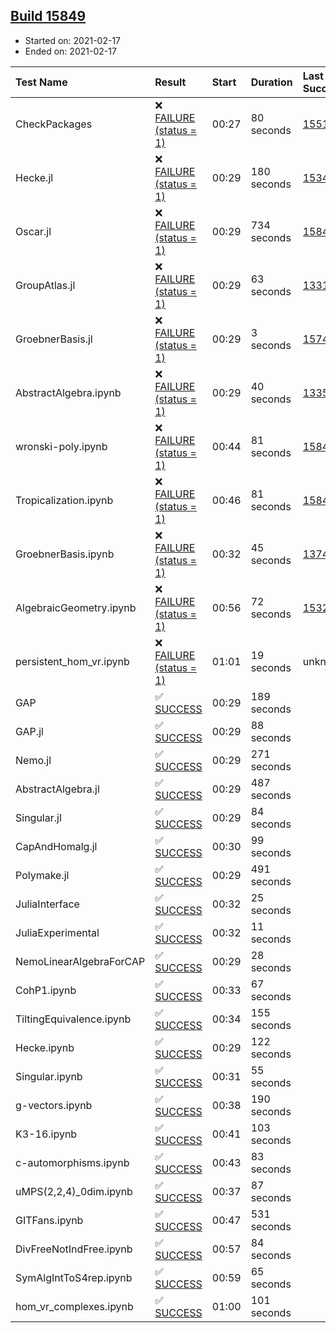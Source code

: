 ## [Build 15849](https://oscarci.mathematik.uni-kl.de/job/oscar/15849/)

* Started on: 2021-02-17
* Ended on: 2021-02-17

| Test Name    | Result | Start | Duration | Last Success | First Failure |
|:-------------|:-------|:------|:---------|:-------------|:--------------|
| CheckPackages | ❌ [FAILURE (status = 1)](https://oscarci.mathematik.uni-kl.de/job/oscar/15849/artifact/logs/build-15849/CheckPackages.log) | 00:27 | 80 seconds | [15514](https://oscarci.mathematik.uni-kl.de/job/oscar/15514/) | [15515](https://oscarci.mathematik.uni-kl.de/job/oscar/15515/) |
| Hecke.jl | ❌ [FAILURE (status = 1)](https://oscarci.mathematik.uni-kl.de/job/oscar/15849/artifact/logs/build-15849/Hecke.jl.log) | 00:29 | 180 seconds | [15344](https://oscarci.mathematik.uni-kl.de/job/oscar/15344/) | [15348](https://oscarci.mathematik.uni-kl.de/job/oscar/15348/) |
| Oscar.jl | ❌ [FAILURE (status = 1)](https://oscarci.mathematik.uni-kl.de/job/oscar/15849/artifact/logs/build-15849/Oscar.jl.log) | 00:29 | 734 seconds | [15848](https://oscarci.mathematik.uni-kl.de/job/oscar/15848/) | [15849](https://oscarci.mathematik.uni-kl.de/job/oscar/15849/) |
| GroupAtlas.jl | ❌ [FAILURE (status = 1)](https://oscarci.mathematik.uni-kl.de/job/oscar/15849/artifact/logs/build-15849/GroupAtlas.jl.log) | 00:29 | 63 seconds | [13311](https://oscarci.mathematik.uni-kl.de/job/oscar/13311/) | [13312](https://oscarci.mathematik.uni-kl.de/job/oscar/13312/) |
| GroebnerBasis.jl | ❌ [FAILURE (status = 1)](https://oscarci.mathematik.uni-kl.de/job/oscar/15849/artifact/logs/build-15849/GroebnerBasis.jl.log) | 00:29 | 3 seconds | [15745](https://oscarci.mathematik.uni-kl.de/job/oscar/15745/) | [15746](https://oscarci.mathematik.uni-kl.de/job/oscar/15746/) |
| AbstractAlgebra.ipynb | ❌ [FAILURE (status = 1)](https://oscarci.mathematik.uni-kl.de/job/oscar/15849/artifact/logs/build-15849/AbstractAlgebra.ipynb.log) | 00:29 | 40 seconds | [13355](https://oscarci.mathematik.uni-kl.de/job/oscar/13355/) | [13356](https://oscarci.mathematik.uni-kl.de/job/oscar/13356/) |
| wronski-poly.ipynb | ❌ [FAILURE (status = 1)](https://oscarci.mathematik.uni-kl.de/job/oscar/15849/artifact/logs/build-15849/wronski-poly.ipynb.log) | 00:44 | 81 seconds | [15848](https://oscarci.mathematik.uni-kl.de/job/oscar/15848/) | [15849](https://oscarci.mathematik.uni-kl.de/job/oscar/15849/) |
| Tropicalization.ipynb | ❌ [FAILURE (status = 1)](https://oscarci.mathematik.uni-kl.de/job/oscar/15849/artifact/logs/build-15849/Tropicalization.ipynb.log) | 00:46 | 81 seconds | [15848](https://oscarci.mathematik.uni-kl.de/job/oscar/15848/) | [15849](https://oscarci.mathematik.uni-kl.de/job/oscar/15849/) |
| GroebnerBasis.ipynb | ❌ [FAILURE (status = 1)](https://oscarci.mathematik.uni-kl.de/job/oscar/15849/artifact/logs/build-15849/GroebnerBasis.ipynb.log) | 00:32 | 45 seconds | [13748](https://oscarci.mathematik.uni-kl.de/job/oscar/13748/) | [13749](https://oscarci.mathematik.uni-kl.de/job/oscar/13749/) |
| AlgebraicGeometry.ipynb | ❌ [FAILURE (status = 1)](https://oscarci.mathematik.uni-kl.de/job/oscar/15849/artifact/logs/build-15849/AlgebraicGeometry.ipynb.log) | 00:56 | 72 seconds | [15322](https://oscarci.mathematik.uni-kl.de/job/oscar/15322/) | [15323](https://oscarci.mathematik.uni-kl.de/job/oscar/15323/) |
| persistent_hom_vr.ipynb | ❌ [FAILURE (status = 1)](https://oscarci.mathematik.uni-kl.de/job/oscar/15849/artifact/logs/build-15849/persistent_hom_vr.ipynb.log) | 01:01 | 19 seconds | unknown | unknown |
| GAP | ✅ [SUCCESS](https://oscarci.mathematik.uni-kl.de/job/oscar/15849/artifact/logs/build-15849/GAP.log) | 00:29 | 189 seconds |  |  |
| GAP.jl | ✅ [SUCCESS](https://oscarci.mathematik.uni-kl.de/job/oscar/15849/artifact/logs/build-15849/GAP.jl.log) | 00:29 | 88 seconds |  |  |
| Nemo.jl | ✅ [SUCCESS](https://oscarci.mathematik.uni-kl.de/job/oscar/15849/artifact/logs/build-15849/Nemo.jl.log) | 00:29 | 271 seconds |  |  |
| AbstractAlgebra.jl | ✅ [SUCCESS](https://oscarci.mathematik.uni-kl.de/job/oscar/15849/artifact/logs/build-15849/AbstractAlgebra.jl.log) | 00:29 | 487 seconds |  |  |
| Singular.jl | ✅ [SUCCESS](https://oscarci.mathematik.uni-kl.de/job/oscar/15849/artifact/logs/build-15849/Singular.jl.log) | 00:29 | 84 seconds |  |  |
| CapAndHomalg.jl | ✅ [SUCCESS](https://oscarci.mathematik.uni-kl.de/job/oscar/15849/artifact/logs/build-15849/CapAndHomalg.jl.log) | 00:30 | 99 seconds |  |  |
| Polymake.jl | ✅ [SUCCESS](https://oscarci.mathematik.uni-kl.de/job/oscar/15849/artifact/logs/build-15849/Polymake.jl.log) | 00:29 | 491 seconds |  |  |
| JuliaInterface | ✅ [SUCCESS](https://oscarci.mathematik.uni-kl.de/job/oscar/15849/artifact/logs/build-15849/JuliaInterface.log) | 00:32 | 25 seconds |  |  |
| JuliaExperimental | ✅ [SUCCESS](https://oscarci.mathematik.uni-kl.de/job/oscar/15849/artifact/logs/build-15849/JuliaExperimental.log) | 00:32 | 11 seconds |  |  |
| NemoLinearAlgebraForCAP | ✅ [SUCCESS](https://oscarci.mathematik.uni-kl.de/job/oscar/15849/artifact/logs/build-15849/NemoLinearAlgebraForCAP.log) | 00:29 | 28 seconds |  |  |
| CohP1.ipynb | ✅ [SUCCESS](https://oscarci.mathematik.uni-kl.de/job/oscar/15849/artifact/logs/build-15849/CohP1.ipynb.log) | 00:33 | 67 seconds |  |  |
| TiltingEquivalence.ipynb | ✅ [SUCCESS](https://oscarci.mathematik.uni-kl.de/job/oscar/15849/artifact/logs/build-15849/TiltingEquivalence.ipynb.log) | 00:34 | 155 seconds |  |  |
| Hecke.ipynb | ✅ [SUCCESS](https://oscarci.mathematik.uni-kl.de/job/oscar/15849/artifact/logs/build-15849/Hecke.ipynb.log) | 00:29 | 122 seconds |  |  |
| Singular.ipynb | ✅ [SUCCESS](https://oscarci.mathematik.uni-kl.de/job/oscar/15849/artifact/logs/build-15849/Singular.ipynb.log) | 00:31 | 55 seconds |  |  |
| g-vectors.ipynb | ✅ [SUCCESS](https://oscarci.mathematik.uni-kl.de/job/oscar/15849/artifact/logs/build-15849/g-vectors.ipynb.log) | 00:38 | 190 seconds |  |  |
| K3-16.ipynb | ✅ [SUCCESS](https://oscarci.mathematik.uni-kl.de/job/oscar/15849/artifact/logs/build-15849/K3-16.ipynb.log) | 00:41 | 103 seconds |  |  |
| c-automorphisms.ipynb | ✅ [SUCCESS](https://oscarci.mathematik.uni-kl.de/job/oscar/15849/artifact/logs/build-15849/c-automorphisms.ipynb.log) | 00:43 | 83 seconds |  |  |
| uMPS(2,2,4)_0dim.ipynb | ✅ [SUCCESS](https://oscarci.mathematik.uni-kl.de/job/oscar/15849/artifact/logs/build-15849/uMPS-2-2-4-_0dim.ipynb.log) | 00:37 | 87 seconds |  |  |
| GITFans.ipynb | ✅ [SUCCESS](https://oscarci.mathematik.uni-kl.de/job/oscar/15849/artifact/logs/build-15849/GITFans.ipynb.log) | 00:47 | 531 seconds |  |  |
| DivFreeNotIndFree.ipynb | ✅ [SUCCESS](https://oscarci.mathematik.uni-kl.de/job/oscar/15849/artifact/logs/build-15849/DivFreeNotIndFree.ipynb.log) | 00:57 | 84 seconds |  |  |
| SymAlgIntToS4rep.ipynb | ✅ [SUCCESS](https://oscarci.mathematik.uni-kl.de/job/oscar/15849/artifact/logs/build-15849/SymAlgIntToS4rep.ipynb.log) | 00:59 | 65 seconds |  |  |
| hom_vr_complexes.ipynb | ✅ [SUCCESS](https://oscarci.mathematik.uni-kl.de/job/oscar/15849/artifact/logs/build-15849/hom_vr_complexes.ipynb.log) | 01:00 | 101 seconds |  |  |
